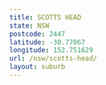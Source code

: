 ```yaml
---
title: SCOTTS HEAD
state: NSW
postcode: 2447
latitude: -30.77067
longitude: 152.751629
url: /nsw/scotts-head/
layout: suburb
---
```

